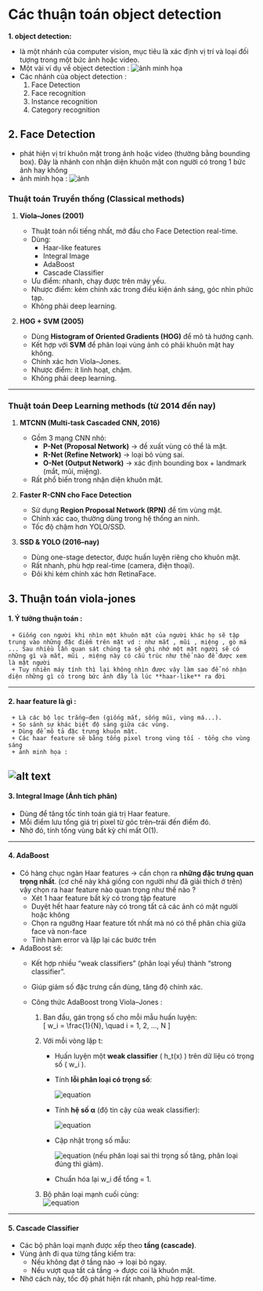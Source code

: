 # Các thuận toán object detection 
**1. object detection:**
- là một nhánh của computer vision, mục tiêu là xác định vị trí và loại đối tượng trong một bức ảnh hoặc video.
- Một vài ví dụ về object detection : 
![ảnh minh họa](https://kajabi-storefronts-production.kajabi-cdn.com/kajabi-storefronts-production/file-uploads/blogs/22606/images/3fa2e-b5a1-06ca-5fe6-dd660dffd8a_crosswalk-1.webp "Tooltip khi hover")  
- Các nhánh của object detection : 
    1. Face Detection
    2. Face recognition
    3. Instance recognition
    4. Category recognition
## 2. Face Detection  
+ phát hiện vị trí khuôn mặt trong ảnh hoặc video (thường bằng bounding box). Đây là nhánh con nhận diện khuôn mặt con người có trong 1 bức ảnh hay không 
+ ảnh minh họa : 
![ảnh](https://developers.google.com/static/ml-kit/vision/face-detection/images/face_contours.svg)
### Thuật toán Truyền thống (Classical methods)  
1. **Viola–Jones (2001)**  
   - Thuật toán nổi tiếng nhất, mở đầu cho Face Detection real-time.  
   - Dùng:  
     - Haar-like features  
     - Integral Image  
     - AdaBoost  
     - Cascade Classifier  
   -  Ưu điểm: nhanh, chạy được trên máy yếu.  
   - Nhược điểm: kém chính xác trong điều kiện ánh sáng, góc nhìn phức tạp.  
   - Không phải deep learning.  

2. **HOG + SVM (2005)**  
   - Dùng **Histogram of Oriented Gradients (HOG)** để mô tả hướng cạnh.  
   - Kết hợp với **SVM** để phân loại vùng ảnh có phải khuôn mặt hay không.  
   - Chính xác hơn Viola–Jones.  
   - Nhược điểm: ít linh hoạt, chậm.  
   - Không phải deep learning.  

---

### Thuật toán Deep Learning methods (từ 2014 đến nay)  

1. **MTCNN (Multi-task Cascaded CNN, 2016)**  
   - Gồm 3 mạng CNN nhỏ:  
     - **P-Net (Proposal Network)** → đề xuất vùng có thể là mặt.  
     - **R-Net (Refine Network)** → loại bỏ vùng sai.  
     - **O-Net (Output Network)** → xác định bounding box + landmark (mắt, mũi, miệng).  
   - Rất phổ biến trong nhận diện khuôn mặt.  

2. **Faster R-CNN cho Face Detection**  
   - Sử dụng **Region Proposal Network (RPN)** để tìm vùng mặt.  
   - Chính xác cao, thường dùng trong hệ thống an ninh.  
   - Tốc độ chậm hơn YOLO/SSD.  

3. **SSD & YOLO (2016–nay)**  
   - Dùng one-stage detector, được huấn luyện riêng cho khuôn mặt.  
   - Rất nhanh, phù hợp real-time (camera, điện thoại).  
   - Đôi khi kém chính xác hơn RetinaFace.  
## 3. Thuận toán viola-jones 
 #### 1. Ý tưởng thuận toán : 
     + Giống con người khi nhìn một khuôn mặt của người khác họ sẽ tập trung vào những đặc điểm trên mặt vd : như mắt , mũi , miệng , gò má ... Sau nhiều lần quan sát chúng ta sẽ ghi nhớ một mặt người sẽ có những gì và mắt, mũi , miệng này có cấu trúc như thế nào để được xem là mặt người
     + Tuy nhiên máy tính thì lại không nhìn được vậy làm sao để nó nhận diện những gì có trong bức ảnh đây là lúc **haar-like** ra đời 
     
---

 #### 2. haar feature là gì : 
     + Là các bộ lọc trắng–đen (giống mắt, sống mũi, vùng má...).  
     + So sánh sự khác biệt độ sáng giữa các vùng.  
     + Dùng để mô tả đặc trưng khuôn mặt.  
     + Các haar feature sẽ bằng tổng pixel trong vùng tối - tổng cho vùng sáng
     + ảnh minh họa :
![alt text](https://user-images.githubusercontent.com/33037020/202063850-62ed2da9-1ac1-471b-a006-fa932b5c29a6.PNG) 
---

#### 3. Integral Image (Ảnh tích phân)   
+ Dùng để tăng tốc tính toán giá trị Haar feature.  
+ Mỗi điểm lưu tổng giá trị pixel từ góc trên–trái đến điểm đó.  
+ Nhờ đó, tính tổng vùng bất kỳ chỉ mất O(1).  

---

#### 4. AdaBoost  
+ Có hàng chục ngàn Haar features → cần chọn ra **những đặc trưng quan trọng nhất**.  (cơ chế này khá giống con người như đã giải thích ở trên) vậy chọn ra haar feature nào quan trọng như thế nào ?
  - Xét 1 haar feature bất kỳ có trong tập feature 
  - Duyệt hết haar feature này có trong tất cả các ảnh có mặt người hoặc không
  - Chọn ra ngưỡng Haar feature tốt nhất mà nó có thể phân chia giữa face và non-face 
  - Tính hàm error và lặp lại các bước trên 
+ AdaBoost sẽ:  
  - Kết hợp nhiều “weak classifiers” (phân loại yếu) thành “strong classifier”.  
  - Giúp giảm số đặc trưng cần dùng, tăng độ chính xác.  
  - Công thức AdaBoost trong Viola–Jones   : 

    1. Ban đầu, gán trọng số cho mỗi mẫu huấn luyện:  
       \[
       w_i = \frac{1}{N}, \quad i = 1, 2, ..., N
       \]

    2. Với mỗi vòng lặp t:  
       - Huấn luyện một **weak classifier** \( h_t(x) \) trên dữ liệu có trọng số \( w_i \).  
       - Tính **lỗi phân loại có trọng số**:  
       
         ![equation](         https://latex.codecogs.com/svg.image?\varepsilon_t=\frac{\sum_{i=1}^N&space;w_i\cdot\mathbf{}(h_t(x_i)\neq&space;y_i)}{\sum_{i=1}^N&space;w_i}
         )
       - Tính **hệ số α** (độ tin cậy của weak classifier): 
        
         ![equation](https://latex.codecogs.com/svg.image?\alpha_t=\frac{1}{2}\ln\left(\frac{1-\varepsilon_t}{\varepsilon_t}\right))
       - Cập nhật trọng số mẫu:  
       
         ![equation](https://latex.codecogs.com/svg.image?&space;w_i\leftarrow&space;w_i\cdot&space;e^{-\alpha_t&space;y_i&space;h_t(x_i)})
         (nếu phân loại sai thì trọng số tăng, phân loại đúng thì giảm).
      
       - Chuẩn hóa lại w_i để tổng = 1.  

    3. Bộ phân loại mạnh cuối cùng:  
       ![equation](https://latex.codecogs.com/svg.image?&space;H(x)=\text{sign}\left(\sum_{t=1}^T\alpha_t&space;h_t(x)\right))

---

#### 5. Cascade Classifier  
+ Các bộ phân loại mạnh được xếp theo **tầng (cascade)**.  
+ Vùng ảnh đi qua từng tầng kiểm tra:  
  - Nếu không đạt ở tầng nào → loại bỏ ngay.  
  - Nếu vượt qua tất cả tầng → được coi là khuôn mặt.  
+ Nhờ cách này, tốc độ phát hiện rất nhanh, phù hợp real-time.  

   

